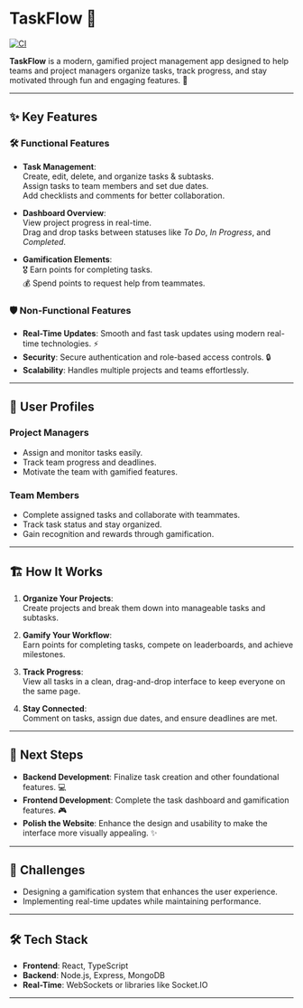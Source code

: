 # TaskFlow 🎯

[![CI](https://github.com/Ethan-Passino//WebDesign-Project/actions/workflows/ci.yml/badge.svg)](https://github.com/Ethan-Passino//WebDesign-Project/actions)

**TaskFlow** is a modern, gamified project management app designed to help teams and project managers organize tasks, track progress, and stay motivated through fun and engaging features. 🚀

---

## ✨ Key Features

### 🛠️ **Functional Features**
- **Task Management**:  
  Create, edit, delete, and organize tasks & subtasks.  
  Assign tasks to team members and set due dates.  
  Add checklists and comments for better collaboration.  

- **Dashboard Overview**:  
  View project progress in real-time.  
  Drag and drop tasks between statuses like *To Do*, *In Progress*, and *Completed*.  

- **Gamification Elements**:  
  🎖️ Earn points for completing tasks.  
  💰 Spend points to request help from teammates.

### 🛡️ **Non-Functional Features**
- **Real-Time Updates**: Smooth and fast task updates using modern real-time technologies. ⚡  
- **Security**: Secure authentication and role-based access controls. 🔒  
- **Scalability**: Handles multiple projects and teams effortlessly.

---

## 👥 User Profiles

### **Project Managers**
- Assign and monitor tasks easily.  
- Track team progress and deadlines.  
- Motivate the team with gamified features.

### **Team Members**
- Complete assigned tasks and collaborate with teammates.  
- Track task status and stay organized.  
- Gain recognition and rewards through gamification.

---

## 🏗️ How It Works

1. **Organize Your Projects**:  
   Create projects and break them down into manageable tasks and subtasks.

2. **Gamify Your Workflow**:  
   Earn points for completing tasks, compete on leaderboards, and achieve milestones.

3. **Track Progress**:  
   View all tasks in a clean, drag-and-drop interface to keep everyone on the same page.

4. **Stay Connected**:  
   Comment on tasks, assign due dates, and ensure deadlines are met.

---

## 🚀 Next Steps
- **Backend Development**: Finalize task creation and other foundational features. 💻  
- **Frontend Development**: Complete the task dashboard and gamification features. 🎮  
- **Polish the Website**: Enhance the design and usability to make the interface more visually appealing. ✨  

---

## 🎯 Challenges
- Designing a gamification system that enhances the user experience.  
- Implementing real-time updates while maintaining performance.  

---

## 🛠️ Tech Stack
- **Frontend**: React, TypeScript  
- **Backend**: Node.js, Express, MongoDB  
- **Real-Time**: WebSockets or libraries like Socket.IO  

---